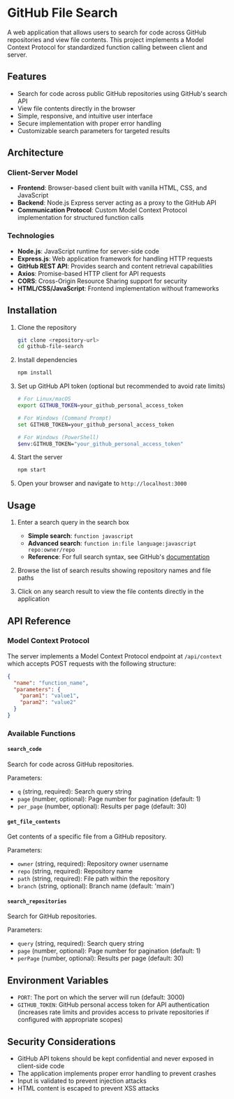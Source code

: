# GitHub File Search

A web application that allows users to search for code across GitHub
repositories and view file contents. This project implements a Model Context
Protocol for standardized function calling between client and server.

## Features

- Search for code across public GitHub repositories using GitHub's search API
- View file contents directly in the browser
- Simple, responsive, and intuitive user interface
- Secure implementation with proper error handling
- Customizable search parameters for targeted results

## Architecture

### Client-Server Model
- **Frontend**: Browser-based client built with vanilla HTML, CSS, and JavaScript
- **Backend**: Node.js Express server acting as a proxy to the GitHub API
- **Communication Protocol**: Custom Model Context Protocol implementation for structured function calls

### Technologies

- **Node.js**: JavaScript runtime for server-side code
- **Express.js**: Web application framework for handling HTTP requests
- **GitHub REST API**: Provides search and content retrieval capabilities
- **Axios**: Promise-based HTTP client for API requests
- **CORS**: Cross-Origin Resource Sharing support for security
- **HTML/CSS/JavaScript**: Frontend implementation without frameworks

## Installation

1. Clone the repository
   ```bash
   git clone <repository-url>
   cd github-file-search
   ```

2. Install dependencies
   ```bash
   npm install
   ```

3. Set up GitHub API token (optional but recommended to avoid rate limits)
   ```bash
   # For Linux/macOS
   export GITHUB_TOKEN=your_github_personal_access_token

   # For Windows (Command Prompt)
   set GITHUB_TOKEN=your_github_personal_access_token

   # For Windows (PowerShell)
   $env:GITHUB_TOKEN="your_github_personal_access_token"
   ```

4. Start the server
   ```bash
   npm start
   ```

5. Open your browser and navigate to `http://localhost:3000`

## Usage

1. Enter a search query in the search box
   - **Simple search**: `function javascript`
   - **Advanced search**: `function in:file language:javascript repo:owner/repo`
   - **Reference**: For full search syntax, see GitHub's [documentation](https://docs.github.com/en/search-github/searching-on-github/searching-code)

2. Browse the list of search results showing repository names and file paths

3. Click on any search result to view the file contents directly in the application

## API Reference

### Model Context Protocol

The server implements a Model Context Protocol endpoint at `/api/context` which accepts POST requests with the following structure:

```json
{
  "name": "function_name",
  "parameters": {
    "param1": "value1",
    "param2": "value2"
  }
}
```

### Available Functions

#### `search_code`
Search for code across GitHub repositories.

Parameters:
- `q` (string, required): Search query string
- `page` (number, optional): Page number for pagination (default: 1)
- `per_page` (number, optional): Results per page (default: 30)

#### `get_file_contents`
Get contents of a specific file from a GitHub repository.

Parameters:
- `owner` (string, required): Repository owner username
- `repo` (string, required): Repository name
- `path` (string, required): File path within the repository
- `branch` (string, optional): Branch name (default: 'main')

#### `search_repositories`
Search for GitHub repositories.

Parameters:
- `query` (string, required): Search query string
- `page` (number, optional): Page number for pagination (default: 1)
- `perPage` (number, optional): Results per page (default: 30)

## Environment Variables

- `PORT`: The port on which the server will run (default: 3000)
- `GITHUB_TOKEN`: GitHub personal access token for API authentication (increases rate limits and provides access to private repositories if configured with appropriate scopes)

## Security Considerations

- GitHub API tokens should be kept confidential and never exposed in client-side code
- The application implements proper error handling to prevent crashes
- Input is validated to prevent injection attacks
- HTML content is escaped to prevent XSS attacks